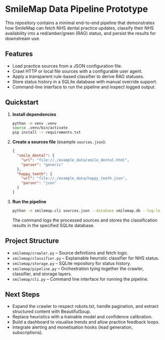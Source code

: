 # SmileMap Data Pipeline Prototype

This repository contains a minimal end-to-end pipeline that demonstrates how
SmileMap can fetch NHS dental practice updates, classify their NHS availability
into a red/amber/green (RAG) status, and persist the results for downstream use.

## Features

- Load practice sources from a JSON configuration file.
- Crawl HTTP or local file sources with a configurable user agent.
- Apply a transparent rule-based classifier to derive RAG statuses.
- Store status history in a SQLite database with manual override support.
- Command-line interface to run the pipeline and inspect logged output.

## Quickstart

1. **Install dependencies**

   ```bash
   python -m venv .venv
   source .venv/bin/activate
   pip install -r requirements.txt
   ```

2. **Create a sources file** (example `sources.json`):

   ```json
   {
     "smile_dental": {
       "url": "file://./example_data/smile_dental.html",
       "parser": "generic"
     },
     "happy_teeth": {
       "url": "file://./example_data/happy_teeth.json",
       "parser": "json"
     }
   }
   ```

3. **Run the pipeline**

   ```bash
   python -m smilemap.cli sources.json --database smilemap.db --log-level INFO
   ```

   The command logs the processed sources and stores the classification results
   in the specified SQLite database.

## Project Structure

- `smilemap/crawler.py` – Source definitions and fetch logic.
- `smilemap/classifier.py` – Explainable heuristic classifier for NHS status.
- `smilemap/storage.py` – SQLite repository for status history.
- `smilemap/pipeline.py` – Orchestration tying together the crawler, classifier,
  and storage layers.
- `smilemap/cli.py` – Command line interface for running the pipeline.

## Next Steps

- Expand the crawler to respect robots.txt, handle pagination, and extract
  structured content with BeautifulSoup.
- Replace heuristics with a trainable model and confidence calibration.
- Build a dashboard to visualise trends and allow practice feedback loops.
- Integrate alerting and monetisation hooks (lead generation, subscriptions).

